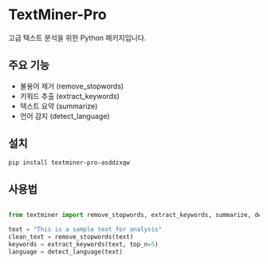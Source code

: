# TextMiner-Pro

고급 텍스트 분석을 위한 Python 패키지입니다.

## 주요 기능

- 불용어 제거 (remove_stopwords)
- 키워드 추출 (extract_keywords)
- 텍스트 요약 (summarize)
- 언어 감지 (detect_language)

## 설치

```bash
pip install textminer-pro-asddzxqw
```

## 사용법

```python

from textminer import remove_stopwords, extract_keywords, summarize, detect_language

text = "This is a sample text for analysis"
clean_text = remove_stopwords(text)
keywords = extract_keywords(text, top_n=5)
language = detect_language(text)
```